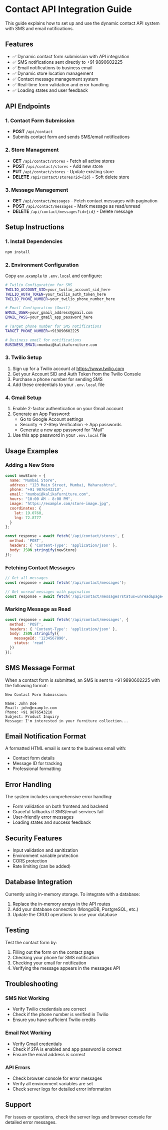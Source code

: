 # Contact API Integration Guide

This guide explains how to set up and use the dynamic contact API system with SMS and email notifications.

## Features

- ✅ Dynamic contact form submission with API integration
- ✅ SMS notifications sent directly to +91 9890602225
- ✅ Email notifications to business email
- ✅ Dynamic store location management
- ✅ Contact message management system
- ✅ Real-time form validation and error handling
- ✅ Loading states and user feedback

## API Endpoints

### 1. Contact Form Submission
- **POST** `/api/contact`
- Submits contact form and sends SMS/email notifications

### 2. Store Management
- **GET** `/api/contact/stores` - Fetch all active stores
- **POST** `/api/contact/stores` - Add new store
- **PUT** `/api/contact/stores` - Update existing store
- **DELETE** `/api/contact/stores?id={id}` - Soft delete store

### 3. Message Management
- **GET** `/api/contact/messages` - Fetch contact messages with pagination
- **POST** `/api/contact/messages` - Mark message as read/unread
- **DELETE** `/api/contact/messages?id={id}` - Delete message

## Setup Instructions

### 1. Install Dependencies
```bash
npm install
```

### 2. Environment Configuration
Copy `env.example` to `.env.local` and configure:

```bash
# Twilio Configuration for SMS
TWILIO_ACCOUNT_SID=your_twilio_account_sid_here
TWILIO_AUTH_TOKEN=your_twilio_auth_token_here
TWILIO_PHONE_NUMBER=your_twilio_phone_number_here

# Email Configuration (Gmail)
EMAIL_USER=your_gmail_address@gmail.com
EMAIL_PASS=your_gmail_app_password_here

# Target phone number for SMS notifications
TARGET_PHONE_NUMBER=+919890602225

# Business email for notifications
BUSINESS_EMAIL=mumbai@kalikafurniture.com
```

### 3. Twilio Setup
1. Sign up for a Twilio account at https://www.twilio.com
2. Get your Account SID and Auth Token from the Twilio Console
3. Purchase a phone number for sending SMS
4. Add these credentials to your `.env.local` file

### 4. Gmail Setup
1. Enable 2-factor authentication on your Gmail account
2. Generate an App Password:
   - Go to Google Account settings
   - Security → 2-Step Verification → App passwords
   - Generate a new app password for "Mail"
3. Use this app password in your `.env.local` file

## Usage Examples

### Adding a New Store
```javascript
const newStore = {
  name: "Mumbai Store",
  address: "123 Main Street, Mumbai, Maharashtra",
  phone: "+91 9876543210",
  email: "mumbai@kalikafurniture.com",
  hours: "10:00 AM - 8:00 PM",
  image: "https://example.com/store-image.jpg",
  coordinates: {
    lat: 19.0760,
    lng: 72.8777
  }
};

const response = await fetch('/api/contact/stores', {
  method: 'POST',
  headers: { 'Content-Type': 'application/json' },
  body: JSON.stringify(newStore)
});
```

### Fetching Contact Messages
```javascript
// Get all messages
const response = await fetch('/api/contact/messages');

// Get unread messages with pagination
const response = await fetch('/api/contact/messages?status=unread&page=1&limit=10');
```

### Marking Message as Read
```javascript
const response = await fetch('/api/contact/messages', {
  method: 'POST',
  headers: { 'Content-Type': 'application/json' },
  body: JSON.stringify({
    messageId: '1234567890',
    status: 'read'
  })
});
```

## SMS Message Format

When a contact form is submitted, an SMS is sent to +91 9890602225 with the following format:

```
New Contact Form Submission:

Name: John Doe
Email: john@example.com
Phone: +91 9876543210
Subject: Product Inquiry
Message: I'm interested in your furniture collection...
```

## Email Notification Format

A formatted HTML email is sent to the business email with:
- Contact form details
- Message ID for tracking
- Professional formatting

## Error Handling

The system includes comprehensive error handling:
- Form validation on both frontend and backend
- Graceful fallbacks if SMS/email services fail
- User-friendly error messages
- Loading states and success feedback

## Security Features

- Input validation and sanitization
- Environment variable protection
- CORS protection
- Rate limiting (can be added)

## Database Integration

Currently using in-memory storage. To integrate with a database:

1. Replace the in-memory arrays in the API routes
2. Add your database connection (MongoDB, PostgreSQL, etc.)
3. Update the CRUD operations to use your database

## Testing

Test the contact form by:
1. Filling out the form on the contact page
2. Checking your phone for SMS notification
3. Checking your email for notification
4. Verifying the message appears in the messages API

## Troubleshooting

### SMS Not Working
- Verify Twilio credentials are correct
- Check if the phone number is verified in Twilio
- Ensure you have sufficient Twilio credits

### Email Not Working
- Verify Gmail credentials
- Check if 2FA is enabled and app password is correct
- Ensure the email address is correct

### API Errors
- Check browser console for error messages
- Verify all environment variables are set
- Check server logs for detailed error information

## Support

For issues or questions, check the server logs and browser console for detailed error messages. 